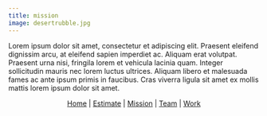 ```yaml
---
title: mission
image: desertrubble.jpg
---
```

Lorem ipsum dolor sit amet, consectetur et adipiscing elit. Praesent eleifend dignissim arcu, at eleifend sapien imperdiet ac. Aliquam erat volutpat. Praesent urna nisi, fringila lorem et vehicula lacinia quam. Integer sollicitudin mauris nec lorem luctus ultrices. Aliquam libero et malesuada fames ac ante ipsum primis in faucibus. Cras viverra ligula sit amet ex mollis mattis lorem ipsum dolor sit amet.

<!-- Footlinks -->

<p class="copyright" style="text-align:center;"><a href="#">Home</a> | <a href="#estimate">Estimate</a> | <a href="#mission">Mission</a> | <a href="#team">Team</a> | <a href="#work">Work</a></p>
